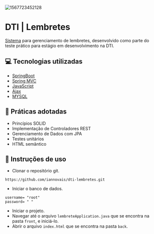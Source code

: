 ![1567723452128](https://github.com/user-attachments/assets/8d008c09-e448-4e81-9b60-e3abd12ed260)

# DTI | Lembretes

[Sistema](https://imgur.com/a/qZ9s7qF) para gerenciamento de lembretes, desenvolvido como parte do teste prático para estágio em desenvolvimento na DTI.

## 💻 Tecnologias utilizadas
* [SpringBoot](https://spring.io/projects/spring-boot)
* [Spring MVC](https://docs.spring.io/spring-framework/reference/web/webmvc.html)
* [JavaScript](https://developer.mozilla.org/pt-BR/docs/Web/JavaScript)
* [Ajax](https://api.jquery.com/category/ajax/)
* [MYSQL](https://www.mysql.com/)

## 🧷 Práticas adotadas 
* Princípios SOLID
* Implementação de Controladores REST
* Gerenciamento de Dados com JPA
* Testes unitários
* HTML semântico

## 📰 Instruções de uso
* Clonar o repositório git.
```
https://github.com/iannovais/dti-lembretes.git
```
* Iniciar o banco de dados.
```
username= "root"
password= " "
```
* Iniciar o projeto.
* Navegar até o arquivo `lembreteApplication.java` que se encontra na pasta `front`, e iniciá-lo.
* Abrir o arquivo `index.html` que se encontra na pasta `back`.
